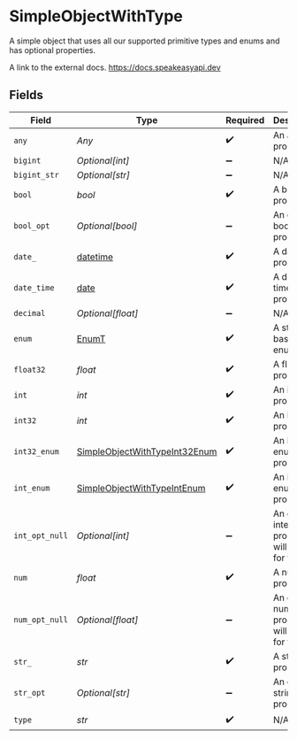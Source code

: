 # SimpleObjectWithType

A simple object that uses all our supported primitive types and enums and has optional properties.

A link to the external docs.
<https://docs.speakeasyapi.dev>


## Fields

| Field                                                                                 | Type                                                                                  | Required                                                                              | Description                                                                           | Example                                                                               |
| ------------------------------------------------------------------------------------- | ------------------------------------------------------------------------------------- | ------------------------------------------------------------------------------------- | ------------------------------------------------------------------------------------- | ------------------------------------------------------------------------------------- |
| `any`                                                                                 | *Any*                                                                                 | :heavy_check_mark:                                                                    | An any property.                                                                      |                                                                                       |
| `bigint`                                                                              | *Optional[int]*                                                                       | :heavy_minus_sign:                                                                    | N/A                                                                                   |                                                                                       |
| `bigint_str`                                                                          | *Optional[str]*                                                                       | :heavy_minus_sign:                                                                    | N/A                                                                                   |                                                                                       |
| `bool`                                                                                | *bool*                                                                                | :heavy_check_mark:                                                                    | A boolean property.                                                                   | true                                                                                  |
| `bool_opt`                                                                            | *Optional[bool]*                                                                      | :heavy_minus_sign:                                                                    | An optional boolean property.                                                         | true                                                                                  |
| `date_`                                                                               | [datetime](https://docs.python.org/3/library/datetime.html#datetime-objects)          | :heavy_check_mark:                                                                    | A date property.                                                                      | 2020-01-01                                                                            |
| `date_time`                                                                           | [date](https://docs.python.org/3/library/datetime.html#date-objects)                  | :heavy_check_mark:                                                                    | A date-time property.                                                                 | 2020-01-01T00:00:00Z                                                                  |
| `decimal`                                                                             | *Optional[float]*                                                                     | :heavy_minus_sign:                                                                    | N/A                                                                                   |                                                                                       |
| `enum`                                                                                | [EnumT](../../models/shared/enumt.md)                                                 | :heavy_check_mark:                                                                    | A string based enum                                                                   | two                                                                                   |
| `float32`                                                                             | *float*                                                                               | :heavy_check_mark:                                                                    | A float32 property.                                                                   | 2.2222222                                                                             |
| `int`                                                                                 | *int*                                                                                 | :heavy_check_mark:                                                                    | An integer property.                                                                  | 999999                                                                                |
| `int32`                                                                               | *int*                                                                                 | :heavy_check_mark:                                                                    | An int32 property.                                                                    | 1                                                                                     |
| `int32_enum`                                                                          | [SimpleObjectWithTypeInt32Enum](../../models/shared/simpleobjectwithtypeint32enum.md) | :heavy_check_mark:                                                                    | An int32 enum property.                                                               | 69                                                                                    |
| `int_enum`                                                                            | [SimpleObjectWithTypeIntEnum](../../models/shared/simpleobjectwithtypeintenum.md)     | :heavy_check_mark:                                                                    | An integer enum property.                                                             | 3                                                                                     |
| `int_opt_null`                                                                        | *Optional[int]*                                                                       | :heavy_minus_sign:                                                                    | An optional integer property will be null for tests.                                  | 999999                                                                                |
| `num`                                                                                 | *float*                                                                               | :heavy_check_mark:                                                                    | A number property.                                                                    | 1.1                                                                                   |
| `num_opt_null`                                                                        | *Optional[float]*                                                                     | :heavy_minus_sign:                                                                    | An optional number property will be null for tests.                                   | 1.1                                                                                   |
| `str_`                                                                                | *str*                                                                                 | :heavy_check_mark:                                                                    | A string property.                                                                    | example                                                                               |
| `str_opt`                                                                             | *Optional[str]*                                                                       | :heavy_minus_sign:                                                                    | An optional string property.                                                          | optional example                                                                      |
| `type`                                                                                | *str*                                                                                 | :heavy_check_mark:                                                                    | N/A                                                                                   |                                                                                       |